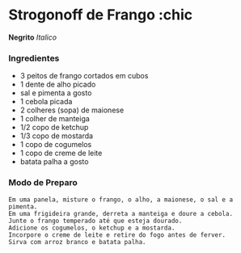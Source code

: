# Strogonoff de Frango :chic
**Negrito**
_Italico_ 

### Ingredientes
 * 3 peitos de frango cortados em cubos
 * 1 dente de alho picado
 * sal e pimenta a gosto
 * 1 cebola picada
 * 2 colheres (sopa) de maionese
 * 1 colher de manteiga
 * 1/2 copo de ketchup
 * 1/3 copo de mostarda
 * 1 copo de cogumelos
 * 1 copo de creme de leite
 * batata palha a gosto

### Modo de Preparo
    Em uma panela, misture o frango, o alho, a maionese, o sal e a pimenta.
    Em uma frigideira grande, derreta a manteiga e doure a cebola.
    Junte o frango temperado até que esteja dourado.
    Adicione os cogumelos, o ketchup e a mostarda.
    Incorpore o creme de leite e retire do fogo antes de ferver.
    Sirva com arroz branco e batata palha.